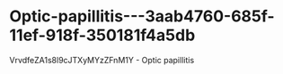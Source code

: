 # Optic-papillitis---3aab4760-685f-11ef-918f-350181f4a5db
VrvdfeZA1s8l9cJTXyMYzZFnM1Y - Optic papillitis
